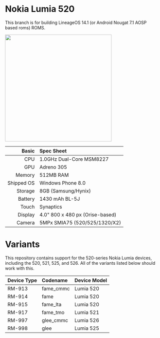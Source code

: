 Nokia Lumia 520
=============
This branch is for building LineageOS 14.1 (or Android Nougat 7.1 AOSP based roms) ROMS.

<img src="http://i-cdn.phonearena.com/images/phones/39806-xlarge/Nokia-Lumia-520-2.jpg" width="350" height="350" />

Basic   | Spec Sheet
-------:|:-------------------------
CPU     | 1.0GHz Dual-Core MSM8227
GPU     | Adreno 305
Memory  | 512MB RAM
Shipped OS | Windows Phone 8.0
Storage | 8GB (Samsung/Hynix)
Battery | 1430  mAh BL-5J
Touch   | Synaptics
Display | 4.0" 800 x 480 px (Orise-based)
Camera  | 5MPx SMIA75 (520/525/1320/X2)

Variants
=============
This repository contains support for the 520-series Nokia Lumia devices, including the 520, 521, 525, and 526. All of the variants listed below should work with this.

Device Type  | Codename  | Device Model
:------------|:----------|:-------------
RM-913       | fame_cmmc | Lumia 520
RM-914       | fame      | Lumia 520
RM-915       | fame_lta  | Lumia 520
RM-917       | fame_tmo  | Lumia 521
RM-997       | glee_cmmc | Lumia 526
RM-998       | glee      | Lumia 525
